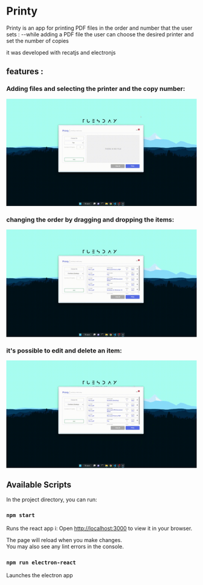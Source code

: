 # Printy

Printy is an app for printing PDF files in the order and number that the user sets :
--while adding a PDF file the user can choose the desired printer and set the number of copies

it was developed with recatjs and electronjs

## features :

### Adding files and selecting the printer and the copy number:

![](https://github.com/mrsawari1988/printy/blob/main/public/images/Adding-File.gif)

### changing the order by dragging and dropping the items:

![](https://github.com/mrsawari1988/printy/blob/main/public/images/Drag-and-Drop.gif)

### it's possible to edit and delete an item:

![](https://github.com/mrsawari1988/printy/blob/main/public/images/Delete-and-Edit.gif)

## Available Scripts

In the project directory, you can run:

### `npm start`

Runs the react app i:
Open [http://localhost:3000](http://localhost:3000) to view it in your browser.

The page will reload when you make changes.\
You may also see any lint errors in the console.

### `npm run electron-react`

Launches the electron app
